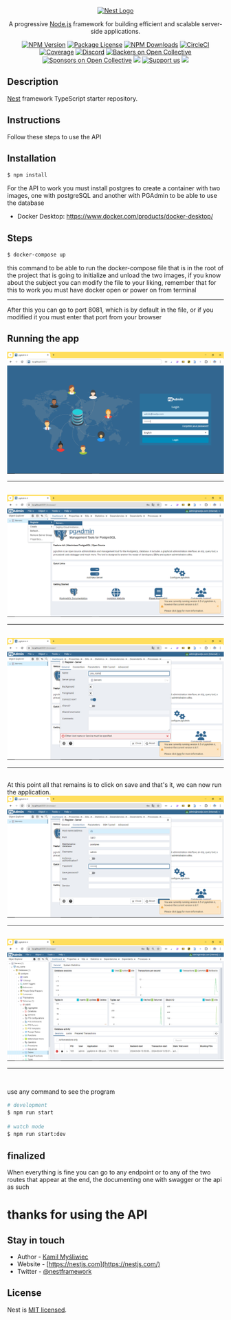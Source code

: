 <p align="center">
  <a href="http://nestjs.com/" target="blank"><img src="https://nestjs.com/img/logo-small.svg" width="200" alt="Nest Logo" /></a>
</p>

[circleci-image]: https://img.shields.io/circleci/build/github/nestjs/nest/master?token=abc123def456
[circleci-url]: https://circleci.com/gh/nestjs/nest

  <p align="center">A progressive <a href="http://nodejs.org" target="_blank">Node.js</a> framework for building efficient and scalable server-side applications.</p>
    <p align="center">
<a href="https://www.npmjs.com/~nestjscore" target="_blank"><img src="https://img.shields.io/npm/v/@nestjs/core.svg" alt="NPM Version" /></a>
<a href="https://www.npmjs.com/~nestjscore" target="_blank"><img src="https://img.shields.io/npm/l/@nestjs/core.svg" alt="Package License" /></a>
<a href="https://www.npmjs.com/~nestjscore" target="_blank"><img src="https://img.shields.io/npm/dm/@nestjs/common.svg" alt="NPM Downloads" /></a>
<a href="https://circleci.com/gh/nestjs/nest" target="_blank"><img src="https://img.shields.io/circleci/build/github/nestjs/nest/master" alt="CircleCI" /></a>
<a href="https://coveralls.io/github/nestjs/nest?branch=master" target="_blank"><img src="https://coveralls.io/repos/github/nestjs/nest/badge.svg?branch=master#9" alt="Coverage" /></a>
<a href="https://discord.gg/G7Qnnhy" target="_blank"><img src="https://img.shields.io/badge/discord-online-brightgreen.svg" alt="Discord"/></a>
<a href="https://opencollective.com/nest#backer" target="_blank"><img src="https://opencollective.com/nest/backers/badge.svg" alt="Backers on Open Collective" /></a>
<a href="https://opencollective.com/nest#sponsor" target="_blank"><img src="https://opencollective.com/nest/sponsors/badge.svg" alt="Sponsors on Open Collective" /></a>
  <a href="https://paypal.me/kamilmysliwiec" target="_blank"><img src="https://img.shields.io/badge/Donate-PayPal-ff3f59.svg"/></a>
    <a href="https://opencollective.com/nest#sponsor"  target="_blank"><img src="https://img.shields.io/badge/Support%20us-Open%20Collective-41B883.svg" alt="Support us"></a>
  <a href="https://twitter.com/nestframework" target="_blank"><img src="https://img.shields.io/twitter/follow/nestframework.svg?style=social&label=Follow"></a>
</p>
  <!--[![Backers on Open Collective](https://opencollective.com/nest/backers/badge.svg)](https://opencollective.com/nest#backer)
  [![Sponsors on Open Collective](https://opencollective.com/nest/sponsors/badge.svg)](https://opencollective.com/nest#sponsor)-->

## Description

[Nest](https://github.com/nestjs/nest) framework TypeScript starter repository.

## Instructions

Follow these steps to use the API

## Installation

```bash
$ npm install
```
For the API to work you must install postgres to create a container with two images, one with postgreSQL and another with PGAdmin to be able to use the database

- Docker Desktop: https://www.docker.com/products/docker-desktop/

## Steps

```bash
$ docker-compose up
```

this command to be able to run the docker-compose file that is in the root of the project that is going to initialize and unload the two images, if you know about the subject you can modify the file to your liking, remember that for this to work you must have docker open or power on from terminal

<hr>

After this you can go to port 8081, which is by default in the file, or if you modified it you must enter that port from your browser


## Running the app

<img src="./img/uno.PNG" alt="imagen-uno"></img><hr><br>
<img src="./img/dos.PNG" alt="imagen-uno"></img><hr><br>
<img src="./img/tres.PNG" alt="imagen-uno"></img><hr><br>
At this point all that remains is to click on save and that's it, we can now run the application.
<img src="./img/cuatro.PNG" alt="imagen-uno"></img><hr><br>
<img src="./img/cinco.PNG" alt="imagen-uno"></img><hr><br>

use any command to see the program

```bash
# development
$ npm run start

# watch mode
$ npm run start:dev
```

## finalized

When everything is fine you can go to any endpoint or to any of the two routes that appear at the end, the documenting one with swagger or the api as such

# thanks for using the API

## Stay in touch

- Author - [Kamil Myśliwiec](https://kamilmysliwiec.com)
- Website - [https://nestjs.com](https://nestjs.com/)
- Twitter - [@nestframework](https://twitter.com/nestframework)

## License

Nest is [MIT licensed](LICENSE).
